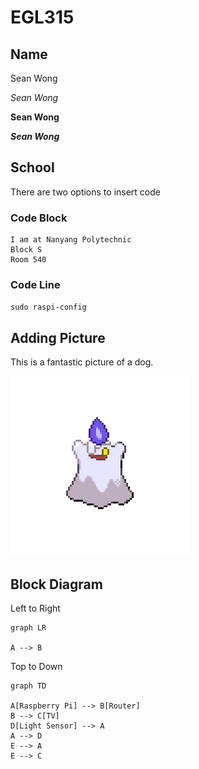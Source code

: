 # EGL315

## Name
Sean Wong

*Sean Wong*

**Sean Wong**

***Sean Wong***

## School
There are two options to insert code

### Code Block
```
I am at Nanyang Polytechnic
Block S
Room 540
```

### Code Line
`sudo raspi-config`

## Adding Picture

This is a fantastic picture of a dog.

![Alt text](Images/365.132.png)

## Block Diagram

Left to Right
```mermaid
graph LR

A --> B
```

Top to Down
```mermaid
graph TD

A[Raspberry Pi] --> B[Router]
B --> C[TV]
D[Light Sensor] --> A
A --> D
E --> A
E --> C
```